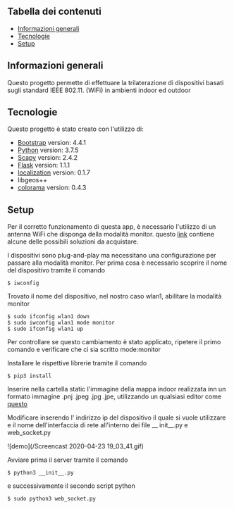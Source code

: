 ## Tabella dei contenuti
* [Informazioni generali](#informazioni-generali)
* [Tecnologie](#Tecnologie)
* [Setup](#setup)

## Informazioni generali
Questo progetto permette di effettuare la trilaterazione di dispositivi basati sugli standard IEEE 802.11. (WiFi) in ambienti indoor ed outdoor

## Tecnologie
Questo progetto è stato creato con l'utilizzo di:
* [Bootstrap](https://getbootstrap.com/) version: 4.4.1
* [Python](https://www.python.org/downloads/) version: 3.7.5
* [Scapy](https://scapy.readthedocs.io/en/latest/installation.html) version: 2.4.2
* [Flask](https://flask.palletsprojects.com/en/1.1.x/) version: 1.1.1 
* [localization](https://pypi.org/project/Localization/) version: 0.1.7
* libgeos++
* [colorama](https://pypi.org/project/colorama/) version: 0.4.3
	
## Setup
Per il corretto funzionamento di questa app, è necessario l'utilizzo di un antenna WiFi che disponga della modalità monitor. questo [link](https://null-byte.wonderhowto.com/how-to/buy-best-wireless-network-adapter-for-wi-fi-hacking-2019-0178550/) contiene alcune delle possibili soluzioni da acquistare.

I dispositivi sono plug-and-play ma necessitano una configurazione per passare alla modalità monitor.
Per prima cosa è necessario scoprire il nome del dispositivo tramite il comando 

```
$ iwconfig
```

Trovato il nome del dispositivo, nel nostro caso wlan1, abilitare la modalità monitor

```
$ sudo ifconfig wlan1 down
$ sudo iwconfig wlan1 mode monitor
$ sudo ifconfig wlan1 up
```
Per controllare se questo cambiamento è stato applicato, ripetere il primo comando e verificare che ci sia scritto mode:monitor 

Installare le rispettive librerie tramite il comando
```
$ pip3 install 
```

Inserire nella cartella static l'immagine della mappa indoor realizzata inn un formato immagine .pnj .jpeg .jpg .jpe, utilizzando un qualsiasi editor come [questo](https://floorplancreator.net/plan/demo#)

Modificare inserendo l' indirizzo ip del dispositivo il quale si vuole utilizzare e il nome dell'interfaccia di rete all'interno dei file __ init__.py e web_socket.py 

![demo](/Screencast 2020-04-23 19_03_41.gif)

Avviare prima il server tramite il comando
```
$ python3 __init__.py
```

e successivamente il secondo script python
```
$ sudo python3 web_socket.py
```




